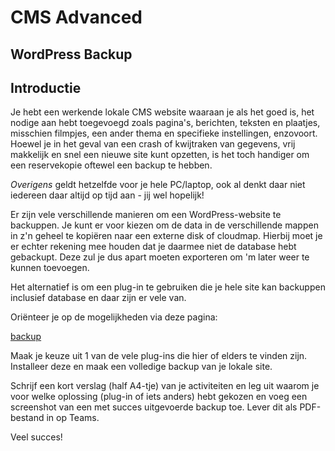 # CMS Advanced

## WordPress Backup

## Introductie

Je hebt een werkende lokale CMS website waaraan je als het goed is, het nodige aan hebt toegevoegd zoals pagina's, berichten, teksten en plaatjes, misschien filmpjes, een ander thema en specifieke instellingen, enzovoort.
Hoewel je in het geval van een crash of kwijtraken van gegevens, vrij makkelijk en snel een nieuwe site kunt opzetten, is het toch handiger om een reservekopie oftewel een backup te hebben.

*Overigens* geldt hetzelfde voor je hele PC/laptop, ook al denkt daar niet iedereen daar altijd op tijd aan - jij wel hopelijk!

Er zijn vele verschillende manieren om een WordPress-website te backuppen. Je kunt er voor kiezen om de data in de verschillende mappen in z'n geheel te kopiëren naar een externe disk of cloudmap. Hierbij moet je er echter rekening mee houden dat je daarmee niet de database hebt gebackupt. Deze zul je dus apart moeten exporteren om 'm later weer te kunnen toevoegen.

Het alternatief is om een plug-in te gebruiken die je hele site kan backuppen inclusief database en daar zijn er vele van.

Oriënteer je op de mogelijkheden via deze pagina:

[backup](https://nl.wordpress.org/plugins/search/backup/)

Maak je keuze uit 1 van de vele plug-ins die hier of elders te vinden zijn.
Installeer deze en maak een volledige backup van je lokale site.

Schrijf een kort verslag (half A4-tje) van je activiteiten en leg uit waarom je voor welke oplossing (plug-in of iets anders) hebt gekozen en voeg een screenshot van een met succes uitgevoerde backup toe.
Lever dit als PDF-bestand in op Teams.

Veel succes!
